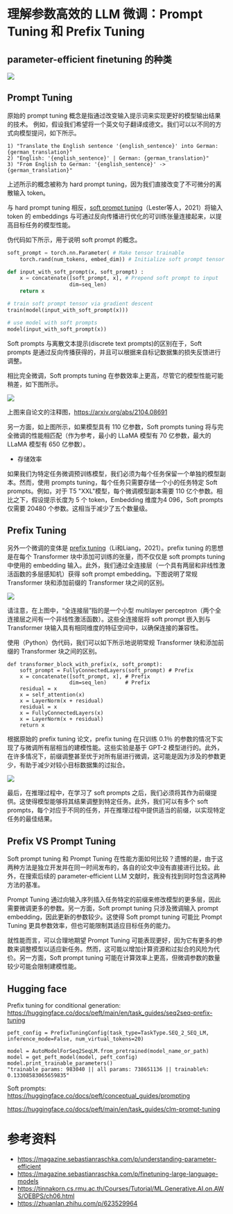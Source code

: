 # 理解参数高效的 LLM 微调：Prompt Tuning 和 Prefix Tuning

## parameter-efficient finetuning 的种类

![](./assets/paramter_finetune_types.png)

## Prompt Tuning

原始的 prompt tuning 概念是指通过改变输入提示词来实现更好的模型输出结果的技术。
例如，假设我们希望将一个英文句子翻译成德文。我们可以以不同的方式向模型提问，如下所示。

```
1) "Translate the English sentence '{english_sentence}' into German: {german_translation}"
2) "English: '{english_sentence}' | German: {german_translation}"
3) "From English to German: '{english_sentence}' -> {german_translation}"
```

上述所示的概念被称为 hard prompt tuning，因为我们直接改变了不可微分的离散输入 token。

与 hard prompt tuning 相反，[soft prompt tuning](https://arxiv.org/abs/2104.08691)（Lester等人，2021）将输入 token 的 embeddings 与可通过反向传播进行优化的可训练张量连接起来，以提高目标任务的模型性能。

伪代码如下所示，用于说明 soft prompt 的概念。

```PYTHON
soft_prompt = torch.nn.Parameter( # Make tensor trainable
    torch.rand(num_tokens, embed_dim)) # Initialize soft prompt tensor

def input_with_soft_prompt(x, soft_prompt) :
    x = concatenate([soft_prompt, x], # Prepend soft prompt to input
                    dim=seq_len)
    return x

# train soft prompt tensor via gradient descent
train(model(input_with_soft_prompt(x)))

# use model with soft prompts
model(input_with_soft_prompt(x))
```

Soft prompts 与离散文本提示(discrete text prompts)的区别在于，Soft prompts 是通过反向传播获得的，并且可以根据来自标记数据集的损失反馈进行调整。

相比完全微调，Soft prompts tuning 在参数效率上更高，尽管它的模型性能可能稍差，如下图所示。

![](./assets/prompt_tuning_compare01.jpg)

上图来自论文的注释图，https://arxiv.org/abs/2104.08691

另一方面，如上图所示，如果模型具有 110 亿参数，Soft prompts tuning 将与完全微调的性能相匹配（作为参考，最小的 LLaMA 模型有 70 亿参数，最大的 LLaMA 模型有 650 亿参数）。

- 存储效率

如果我们为特定任务微调预训练模型，我们必须为每个任务保留一个单独的模型副本。然而，使用 prompts tuning，每个任务只需要存储一个小的任务特定 Soft prompts。例如，对于 T5 "XXL"模型，每个微调模型副本需要 110 亿个参数。相比之下，假设提示长度为 5 个 token，Embedding 维度为4 096，Soft prompts 仅需要 20480 个参数。这相当于减少了五个数量级。

## Prefix Tuning

另外一个微调的变体是 [prefix tuning](https://arxiv.org/abs/2101.00190)（Li和Liang，2021）。prefix tuning 的思想是在每个 Transformer 块中添加可训练的张量，而不仅仅是 soft prompts tuning 中使用的 embedding 输入。此外，我们通过全连接层（一个具有两层和非线性激活函数的多层感知机）获得 soft prompt embedding。下图说明了常规 Transformer 块和添加前缀的 Transformer 块之间的区别。

![](./assets/prefix_tuning.png)

请注意，在上图中，“全连接层”指的是一个小型 multilayer perceptron（两个全连接层之间有一个非线性激活函数）。这些全连接层将 soft prompt 嵌入到与 Transformer 块输入具有相同维度的特征空间中，以确保连接的兼容性。

使用（Python）伪代码，我们可以如下所示地说明常规 Transformer 块和添加前缀的 Transformer 块之间的区别。

```PY
def transformer_block_with_prefix(x, soft_prompt):
    soft_prompt = FullyConnectedLayers(soft_prompt) # Prefix
    x = concatenate([soft_prompt, x], # Prefix
                    dim=seq_len)      # Prefix
    residual = x
    x = self_attention(x)
    x = LayerNorm(x + residual)
    residual = x
    x = FullyConnectedLayers(x)
    x = LayerNorm(x + residual)
    return x
```

根据原始的 prefix tuning 论文，prefix tuning 在只训练 0.1％ 的参数的情况下实现了与微调所有层相当的建模性能。这些实验是基于 GPT-2 模型进行的。此外，在许多情况下，前缀调整甚至优于对所有层进行微调，这可能是因为涉及的参数更少，有助于减少对较小目标数据集的过拟合。

![](./assets/prefix_tuning_experiment.jpg)

最后，在推理过程中，在学习了 soft prompts 之后，我们必须将其作为前缀提供。这使得模型能够将其结果调整到特定任务。此外，我们可以有多个 soft prompts，每个对应于不同的任务，并在推理过程中提供适当的前缀，以实现特定任务的最佳结果。


## Prefix VS Prompt Tuning

Soft prompt tuning 和 Prompt Tuning 在性能方面如何比较？遗憾的是，由于这两种方法是独立开发并在同一时间发布的，各自的论文中没有直接进行比较。此外，在搜索后续的 parameter-efficient LLM 文献时，我没有找到同时包含这两种方法的基准。

Prompt Tuning 通过向输入序列插入任务特定的前缀来修改模型的更多层，因此需要微调更多的参数。另一方面，Soft prompt tuning 只涉及微调输入 prompt embedding，因此更新的参数较少。这使得 Soft prompt tuning 可能比 Prompt Tuning 更具参数效率，但也可能限制其适应目标任务的能力。

就性能而言，可以合理地期望 Prompt Tuning 可能表现更好，因为它有更多的参数来调整模型以适应新任务。然而，这可能以增加计算资源和过拟合的风险为代价。另一方面，Soft prompt tuning 可能在计算效率上更高，但微调参数的数量较少可能会限制建模性能。


## Hugging face 

Prefix tuning for conditional generation: https://huggingface.co/docs/peft/main/en/task_guides/seq2seq-prefix-tuning

```
peft_config = PrefixTuningConfig(task_type=TaskType.SEQ_2_SEQ_LM, inference_mode=False, num_virtual_tokens=20)

model = AutoModelForSeq2SeqLM.from_pretrained(model_name_or_path)
model = get_peft_model(model, peft_config)
model.print_trainable_parameters()
"trainable params: 983040 || all params: 738651136 || trainable%: 0.13308583065659835"
```

Soft prompts: https://huggingface.co/docs/peft/conceptual_guides/prompting

https://huggingface.co/docs/peft/main/en/task_guides/clm-prompt-tuning

# 参考资料
- https://magazine.sebastianraschka.com/p/understanding-parameter-efficient
- https://magazine.sebastianraschka.com/p/finetuning-large-language-models
- https://tinnakorn.cs.rmu.ac.th/Courses/Tutorial/ML.Generative.AI.on.AWS/OEBPS/ch06.html
- https://zhuanlan.zhihu.com/p/623529964